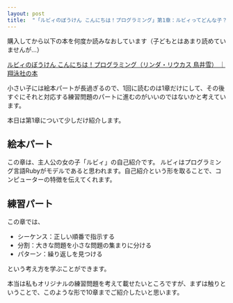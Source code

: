 ```yaml
---
layout: post
title:  "「ルビィのぼうけん こんにちは！プログラミング」第1章：ルビィってどんな子？"
---
```


購入してから以下の本を何度か読みなおしています（子どもとはあまり読めていませんが…）

[ルビィのぼうけん こんにちは！プログラミング（リンダ・リウカス 鳥井雪） ｜ 翔泳社の本](http://www.shoeisha.co.jp/book/detail/9784798143491)

小さい子には絵本パートが長過ぎるので、1回に読むのは1章だけにして、その後すぐにそれと対応する練習問題のパートに進むのがいいのではないかと考えています。

本日は第1章について少しだけ紹介します。

## 絵本パート

この章は、主人公の女の子「ルビィ」の自己紹介です。
ルビィはプログラミング言語Rubyがモデルであると思われます。自己紹介という形を取ることで、コンピューターの特徴を伝えてくれます。

## 練習パート

この章では、

- シーケンス：正しい順番で指示する
- 分割：大きな問題を小さな問題の集まりに分ける
- パターン：繰り返しを見つける

という考え方を学ぶことができます。

本当は私もオリジナルの練習問題を考えて載せたいところですが、まずは触りということで、このような形で10章までご紹介したいと思います。

